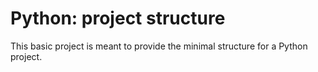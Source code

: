 # Python: project structure

This basic project is meant to provide the minimal structure for a Python project.
